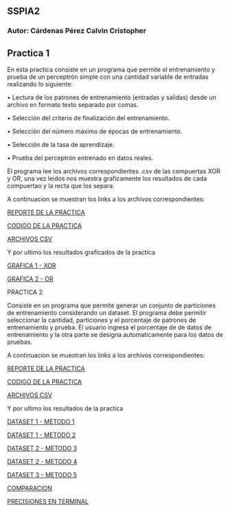 ## SSPIA2
### Autor: Cárdenas Pérez Calvin Cristopher

## Practica 1
En esta practica consiste en un programa que permite el entrenamiento y prueba de un perceptrón simple con una cantidad variable de entradas realizando lo siguiente:

• Lectura de los patrones de entrenamiento (entradas y salidas) desde un archivo en formato
texto separado por comas.

• Selección del criterio de finalización del entrenamiento.

• Selección del número máximo de épocas de entrenamiento.

• Selección de la tasa de aprendizaje.

• Prueba del perceptrón entrenado en datos reales.

El programa lee los archivos correspondientes .csv de las compuertas XOR y OR, una vez leidos nos muestra graficamente los resultados de cada compuertao y la recta que los separa.

A continuacion se muestran los links a los archivos correspondientes:

[REPORTE DE LA PRACTICA](https://github.com/KelvinD10S/SSPIA2/blob/master/ReportedePerceptronSimple.pdf#hash)

[CODIGO DE LA PRACTICA](https://github.com/KelvinD10S/SSPIA2/blob/master/PracticeNo1.py#hash)

[ARCHIVOS CSV](https://github.com/KelvinD10S/SSPIA2/blob/master/ArchivosCSV#hash)

Y por ultimo los resultados graficados de la practica

[GRAFICA 1 - XOR](https://github.com/KelvinD10S/SSPIA2/blob/37f2bcefc06bd8abd168384ebe1da1eebe93e31f/Resultados/XOR.png)

[GRAFICA 2 - OR](https://github.com/KelvinD10S/SSPIA2/blob/37f2bcefc06bd8abd168384ebe1da1eebe93e31f/Resultados/OR.png)

PRACTICA 2

Consiste en un programa que permite generar un conjunto de particiones de entrenamiento considerando un dataset. El programa debe permitir seleccionar la cantidad, particiones y el porcentaje de patrones de entrenamiento y prueba. El usuario ingresa el porcentaje de de datos de entrenamiento y la otra parte se designa automaticamente para los datos de pruebas.

A continuacion se muestran los links a los archivos correspondientes:

[REPORTE DE LA PRACTICA](https://github.com/KelvinD10S/SSPIA2/blob/master/ReportedePractica2.pdf#hash)

[CODIGO DE LA PRACTICA](https://github.com/KelvinD10S/SSPIA2/blob/master/PracticeNo2.py#hash)

[ARCHIVOS CSV](https://github.com/KelvinD10S/SSPIA2/blob/master/ArchivosCSV#hash)

Y por ultimo los resultados de la practica

[DATASET 1 - METODO 1](https://github.com/KelvinD10S/SSPIA2/blob/877528099e02195c2a4af60c52808e982ce2d141/Resultados/Practica2/Metodo1.png)

[DATASET 1 - METODO 2](https://github.com/KelvinD10S/SSPIA2/blob/877528099e02195c2a4af60c52808e982ce2d141/Resultados/Practica2/Metodo2.png)

[DATASET 2 - METODO 3](https://github.com/KelvinD10S/SSPIA2/blob/877528099e02195c2a4af60c52808e982ce2d141/Resultados/Practica2/Metodo3.png)

[DATASET 2 - METODO 4](https://github.com/KelvinD10S/SSPIA2/blob/877528099e02195c2a4af60c52808e982ce2d141/Resultados/Practica2/Metodo4.png)

[DATASET 3 - METODO 5](https://github.com/KelvinD10S/SSPIA2/blob/877528099e02195c2a4af60c52808e982ce2d141/Resultados/Practica2/Metodo5.png)

[COMPARACION](https://github.com/KelvinD10S/SSPIA2/blob/877528099e02195c2a4af60c52808e982ce2d141/Resultados/Practica2/GraficaComparacion.png)

[PRECISIONES EN TERMINAL](https://github.com/KelvinD10S/SSPIA2/blob/c26103ddf884e54a1f8e90226c1e1242052f838a/Resultados/Practica2/Precisiones.JPG)




